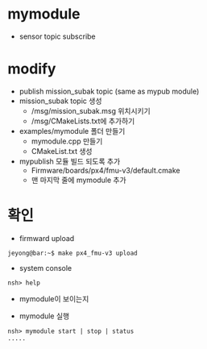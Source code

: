 ﻿# mymodule
 * sensor topic subscribe
 # modify
 * publish mission_subak topic (same as mypub module)
 * mission_subak topic 생성
   * /msg/mission_subak.msg 위치시키기
   * /msg/CMakeLists.txt에 추가하기
 * examples/mymodule 폴더 만들기
   * mymodule.cpp 만들기
   * CMakeList.txt 생성
 * mypublish 모듈 빌드 되도록 추가
   * Firmware/boards/px4/fmu-v3/default.cmake
   * 맨 마지막 줄에 mymodule 추가

# 확인
 * firmward upload
```console
jeyong@bar:~$ make px4_fmu-v3 upload
```
 * system console
```console
nsh> help
```
   * mymodule이 보이는지

 * mymodule 실행
```console
nsh> mymodule start | stop | status
.....
```
